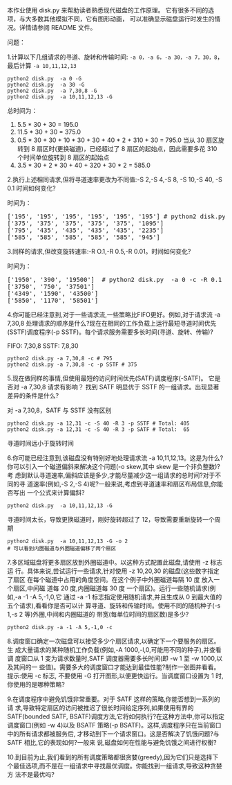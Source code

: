本作业使用 disk.py 来帮助读者熟悉现代磁盘的工作原理。
它有很多不同的选项，与大多数其他模拟不同，它有图形动画，
可以准确显示磁盘运行时发生的情况。详情请参阅 README 文件。

问题：

1.计算以下几组请求的寻道、旋转和传输时间: `-a 0，-a 6，-a 30，-a 7，30，8`，
最后计算 `-a 10,11,12,13`

```shell script
python2 disk.py  -a 0 -G
python2 disk.py  -a 30 -G
python2 disk.py  -a 7,30,8 -G
python2 disk.py  -a 10,11,12,13 -G
```
总时间为：

1. 5.5 * 30 + 30 = 195.0
2. 11.5 * 30 + 30 = 375.0
3. 0.5 * 30 + 30 + 10 * 30 + 30 + 40 * 2 + 310 + 30 = 795.0 当从 30 扇区旋转到 8 扇区时(更换磁道)，已经超过了 8 扇区的起始点，因此需要多花 310 个时间单位旋转到 8 扇区的起始点
4. 3.5 * 30 + 2 * 30 + 40 + 320 + 30 * 2 = 585.0


2.执行上述相同请求,但将寻道速率更改为不同值:-S 2,-S 4,-S 8, -S 10,-S 40, -S 0.1 时间如何变化?

时间为：
<pre>
['195', '195', '195', '195', '195', '195'] # python2 disk.py  -a 0 -c -S 2 /-S 4 /-S 8 ...
['375', '375', '375', '375', '375', '1095']
['795', '435', '435', '435', '435', '2235']
['585', '585', '585', '585', '585', '945']
</pre>

3.同样的请求,但改变旋转速率:-R O.1,-R 0.5,-R 0.01。时间如何变化?

时间为：
<pre>
['1950', '390', '19500']  # python2 disk.py  -a 0 -c -R 0.1 /-R 0.5 /-R 0.01 ...
['3750', '750', '37501']
['4349', '1590', '43500']
['5850', '1170', '58501']
</pre>

4.你可能已经注意到,对于一些请求流,一些策略比FIFO更好。例如,对于请求流
-a 7,30,8 处理请求的顺序是什么?现在在相同的工作负载上运行最短寻道时间优先
(SSTF)调度程序(-p SSTF)。每个请求服务需要多长时间(寻道、旋转、传输)?

FIFO: 7,30,8
SSTF: 7,8,30

```
python2 disk.py -a 7,30,8 -c # 795
python2 disk.py -a 7,30,8 -c -p SSTF # 375
```

5.现在做同样的事情,但使用最短的访问时间优先(SATF)调度程序(-SATF)。
它是否对 -a 7,30,8 请求有影响？
找到 SATF 明显优于 SSTF 的一组请求。出现显著差异的条件是什么?

对 -a 7,30,8，SATF 与 SSTF 没有区别
```shell script
python2 disk.py -a 12,31 -c -S 40 -R 3 -p SSTF # Total: 405
python2 disk.py -a 12,31 -c -S 40 -R 3 -p SATF # Total:  65
```
寻道时间远小于旋转时间

6.你可能已经注意到,该磁盘没有特别好地处理请求流 -a 10,11,12,13。这是为什么?
你可以引入一个磁道偏斜来解决这个问题(-o skew,其中 skew 是一个非负整数)?考
虑到默认寻道速率,偏斜应该是多少,才能尽量减少这一组请求的总时间?对于不同的寻
道速率(例如,-S 2,-S 4)呢?一般来说,考虑到寻道速率和扇区布局信息,你能否写出
一个公式来计算偏斜?

```shell script
python2 disk.py  -a 10,11,12,13 -G
```

寻道时间太长，导致更换磁道时，刚好旋转超过了 12，导致需要重新旋转一个周期

```shell script
python2 disk.py  -a 10,11,12,13 -G -o 2
# 可以看到内圈磁道与外圈磁道偏移了两个扇区
```

7.多区域磁盘将更多扇区放到外圈磁道中。以这种方式配置此磁盘,请使用 -z 标志运
行。具体来说,尝试运行一些请求,针对使用 -z 10,20,30 的磁盘(这些数字指定了扇区
在每个磁道中占用的角度空间。在这个例子中外圈磁道每隔 10 度 放入一个扇区,中间磁
道每 20 度,内圈磁道每 30 度 一个扇区)。运行一些随机请求(例如,-a -1 -A 5,-1,0,它
通过 -a -1 标志指定使用随机请求,并且生成从 0 到最大值的五个请求),看看你是否可以计
算寻道、旋转和传输时间。使用不同的随机种子(-s 1,-s 2 等)外圈,中间和内圈磁道的
带宽(每单位时间的扇区数)是多少?

```shell script
python2 disk.py -a -1 -A 5,-1,0 -c
```

8.调度窗口确定一次磁盘可以接受多少个扇区请求,以确定下一个要服务的扇区。生
成大量请求的某种随机工作负载(例如,-A 1000,-l,0,可能用不同的种子),并查看调
度窗口从 1 变为请求数量时,SATF 调度器需要多长时间(即 -w 1 至 -w 1000,以及其间的一
些值)。需要多大的调度窗口才能达到最佳性能?制作一张图并看看。提示:使用 -c 标志,
不要使用 -G 打开图形,以便更快运行。当调度窗口设置为 1 时,你使用的是哪种策略?

9.在调度程序中避免饥饿非常重要。对于 SATF 这样的策略,你能否想到一系列的请
求,导致特定扇区的访问被推迟了很长时间给定序列,如果使用有界的 SATF(bounded
SATF, BSATF)调度方法,它将如何执行?在这种方法中,你可以指定调度窗口(例如 -w
4)以及 BSATF 策略(-p BSATF)。这样,调度程序只在当前窗口中的所有请求都被服务后,
才移动到下一个请求窗口。这是否解决了饥饿问题?与 SATF 相比,它的表现如何?一般来
说,磁盘如何在性能与避免饥饿之间进行权衡?

10.到目前为止,我们看到的所有调度策略都很贪婪(greedy),因为它们只是选择下
个最佳选项,而不是在一组请求中寻找最优调度。你能找到一组请求,导致这种贪婪方
法不是最优吗?
